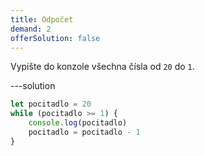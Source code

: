 ```yaml
---
title: Odpočet
demand: 2
offerSolution: false
---
```


Vypište do konzole všechna čísla od `20` do `1`.

---solution

```js
let pocitadlo = 20
while (pocitadlo >= 1) {
	console.log(pocitadlo)
	pocitadlo = pocitadlo - 1
}
```
